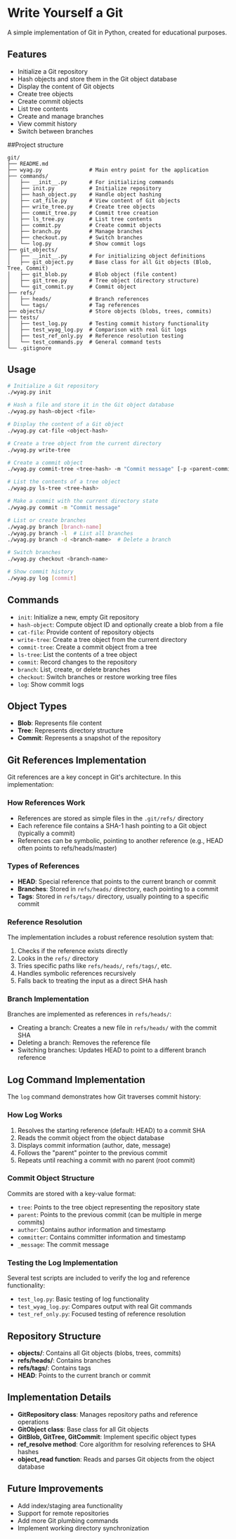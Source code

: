 # Write Yourself a Git

A simple implementation of Git in Python, created for educational purposes.

## Features

- Initialize a Git repository
- Hash objects and store them in the Git object database
- Display the content of Git objects
- Create tree objects
- Create commit objects
- List tree contents
- Create and manage branches
- View commit history
- Switch between branches

##Project structure
```
git/
├── README.md
├── wyag.py               # Main entry point for the application
├── commands/
│   ├── __init__.py       # For initializing commands
│   ├── init.py           # Initialize repository
│   ├── hash_object.py    # Handle object hashing
│   ├── cat_file.py       # View content of Git objects
│   ├── write_tree.py     # Create tree objects
│   ├── commit_tree.py    # Commit tree creation
│   ├── ls_tree.py        # List tree contents
│   ├── commit.py         # Create commit objects
│   ├── branch.py         # Manage branches
│   ├── checkout.py       # Switch branches
│   └── log.py            # Show commit logs
├── git_objects/
│   ├── __init__.py       # For initializing object definitions
│   ├── git_object.py     # Base class for all Git objects (Blob, Tree, Commit)
│   ├── git_blob.py       # Blob object (file content)
│   ├── git_tree.py       # Tree object (directory structure)
│   └── git_commit.py     # Commit object
├── refs/
│   ├── heads/            # Branch references
│   └── tags/             # Tag references
├── objects/              # Store objects (blobs, trees, commits)
├── tests/
│   ├── test_log.py       # Testing commit history functionality
│   ├── test_wyag_log.py  # Comparison with real Git logs
│   ├── test_ref_only.py  # Reference resolution testing
│   └── test_commands.py  # General command tests
└── .gitignore
```

## Usage

```bash
# Initialize a Git repository
./wyag.py init

# Hash a file and store it in the Git object database
./wyag.py hash-object <file>

# Display the content of a Git object
./wyag.py cat-file <object-hash>

# Create a tree object from the current directory
./wyag.py write-tree

# Create a commit object
./wyag.py commit-tree <tree-hash> -m "Commit message" [-p <parent-commit>]

# List the contents of a tree object
./wyag.py ls-tree <tree-hash>

# Make a commit with the current directory state
./wyag.py commit -m "Commit message"

# List or create branches
./wyag.py branch [branch-name]
./wyag.py branch -l  # List all branches
./wyag.py branch -d <branch-name>  # Delete a branch

# Switch branches
./wyag.py checkout <branch-name>

# Show commit history
./wyag.py log [commit]
```

## Commands

- `init`: Initialize a new, empty Git repository
- `hash-object`: Compute object ID and optionally create a blob from a file
- `cat-file`: Provide content of repository objects
- `write-tree`: Create a tree object from the current directory
- `commit-tree`: Create a commit object from a tree
- `ls-tree`: List the contents of a tree object
- `commit`: Record changes to the repository
- `branch`: List, create, or delete branches
- `checkout`: Switch branches or restore working tree files
- `log`: Show commit logs

## Object Types

- **Blob**: Represents file content
- **Tree**: Represents directory structure
- **Commit**: Represents a snapshot of the repository

## Git References Implementation

Git references are a key concept in Git's architecture. In this implementation:

### How References Work

- References are stored as simple files in the `.git/refs/` directory
- Each reference file contains a SHA-1 hash pointing to a Git object (typically a commit)
- References can be symbolic, pointing to another reference (e.g., HEAD often points to refs/heads/master)

### Types of References

- **HEAD**: Special reference that points to the current branch or commit
- **Branches**: Stored in `refs/heads/` directory, each pointing to a commit
- **Tags**: Stored in `refs/tags/` directory, usually pointing to a specific commit

### Reference Resolution

The implementation includes a robust reference resolution system that:

1. Checks if the reference exists directly
2. Looks in the `refs/` directory
3. Tries specific paths like `refs/heads/`, `refs/tags/`, etc.
4. Handles symbolic references recursively
5. Falls back to treating the input as a direct SHA hash

### Branch Implementation

Branches are implemented as references in `refs/heads/`:

- Creating a branch: Creates a new file in `refs/heads/` with the commit SHA
- Deleting a branch: Removes the reference file
- Switching branches: Updates HEAD to point to a different branch reference

## Log Command Implementation

The `log` command demonstrates how Git traverses commit history:

### How Log Works

1. Resolves the starting reference (default: HEAD) to a commit SHA
2. Reads the commit object from the object database
3. Displays commit information (author, date, message)
4. Follows the "parent" pointer to the previous commit
5. Repeats until reaching a commit with no parent (root commit)

### Commit Object Structure

Commits are stored with a key-value format:
- `tree`: Points to the tree object representing the repository state
- `parent`: Points to the previous commit (can be multiple in merge commits)
- `author`: Contains author information and timestamp
- `committer`: Contains committer information and timestamp
- `_message`: The commit message

### Testing the Log Implementation

Several test scripts are included to verify the log and reference functionality:
- `test_log.py`: Basic testing of log functionality
- `test_wyag_log.py`: Compares output with real Git commands
- `test_ref_only.py`: Focused testing of reference resolution

## Repository Structure

- **objects/**: Contains all Git objects (blobs, trees, commits)
- **refs/heads/**: Contains branches
- **refs/tags/**: Contains tags
- **HEAD**: Points to the current branch or commit

## Implementation Details

- **GitRepository class**: Manages repository paths and reference operations
- **GitObject class**: Base class for all Git objects
- **GitBlob, GitTree, GitCommit**: Implement specific object types
- **ref_resolve method**: Core algorithm for resolving references to SHA hashes
- **object_read function**: Reads and parses Git objects from the object database

## Future Improvements

- Add index/staging area functionality
- Support for remote repositories
- Add more Git plumbing commands
- Implement working directory synchronization 
